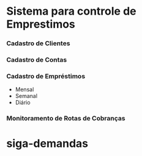 # Sistema para controle de Emprestimos

### Cadastro de Clientes
### Cadastro de Contas
### Cadastro de Empréstimos
- Mensal
- Semanal
- Diário
### Monitoramento de Rotas de Cobranças
# siga-demandas
